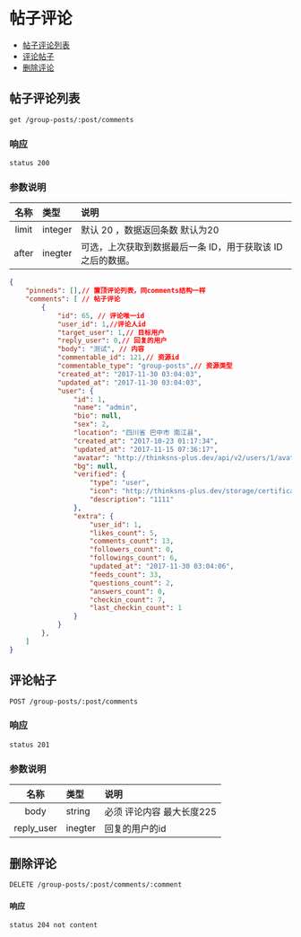 # 帖子评论

- [帖子评论列表](#帖子评论列表)
- [评论帖子](#评论帖子)
- [删除评论](#删除评论)


## 帖子评论列表

```
get /group-posts/:post/comments
```

### 响应

```
status 200
```

### 参数说明
| 名称 | 类型 | 说明 |
|:----:|:-----|:-----|
|limit|integer| 默认 20 ，数据返回条数 默认为20|
|after|inegter|可选，上次获取到数据最后一条 ID，用于获取该 ID 之后的数据。|

```json
{
    "pinneds": [],// 置顶评论列表，同comments结构一样
    "comments": [ // 帖子评论
        {
            "id": 65, // 评论唯一id
            "user_id": 1,//评论人id
            "target_user": 1,// 目标用户
            "reply_user": 0,// 回复的用户
            "body": "测试", // 内容
            "commentable_id": 121,// 资源id
            "commentable_type": "group-posts",// 资源类型
            "created_at": "2017-11-30 03:04:03",
            "updated_at": "2017-11-30 03:04:03",
            "user": {
                "id": 1,
                "name": "admin",
                "bio": null,
                "sex": 2,
                "location": "四川省 巴中市 南江县",
                "created_at": "2017-10-23 01:17:34",
                "updated_at": "2017-11-15 07:36:17",
                "avatar": "http://thinksns-plus.dev/api/v2/users/1/avatar",
                "bg": null,
                "verified": {
                    "type": "user",
                    "icon": "http://thinksns-plus.dev/storage/certifications/000/000/0us/er.png",
                    "description": "1111"
                },
                "extra": {
                    "user_id": 1,
                    "likes_count": 5,
                    "comments_count": 13,
                    "followers_count": 0,
                    "followings_count": 6,
                    "updated_at": "2017-11-30 03:04:06",
                    "feeds_count": 33,
                    "questions_count": 2,
                    "answers_count": 0,
                    "checkin_count": 7,
                    "last_checkin_count": 1
                }
            }
        },
    ]
}
```

## 评论帖子

```
POST /group-posts/:post/comments
```

### 响应

```
status 201
```

### 参数说明
| 名称 | 类型 | 说明 |
|:----:|:-----|:-----|
|body|string| 必须 评论内容 最大长度225|
|reply_user|inegter|回复的用户的id|

## 删除评论

```
DELETE /group-posts/:post/comments/:comment
```

#### 响应

```
status 204 not content 
```






